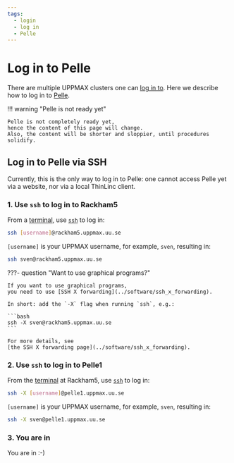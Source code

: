 ```yaml
---
tags:
  - login
  - log in
  - Pelle
---
```


# Log in to Pelle

There are multiple UPPMAX clusters one can [log in to](../getting_started/login.md).
Here we describe how to log in to [Pelle](../cluster_guides/pelle.md).

!!! warning "Pelle is not ready yet"

    Pelle is not completely ready yet,
    hence the content of this page will change.
    Also, the content will be shorter and sloppier, until procedures
    solidify.

## Log in to Pelle via SSH

Currently, this is the only way to log in to Pelle:
one cannot access Pelle yet via a website, nor
via a local ThinLinc client.

### 1. Use `ssh` to log in to Rackham5

From a [terminal](../software/terminal.md), use [`ssh`](../software/ssh.md) to log in:

```bash
ssh [username]@rackham5.uppmax.uu.se
```

`[username]` is your UPPMAX username, for example, `sven`,
resulting in:

```bash
ssh sven@rackham5.uppmax.uu.se
```

???- question "Want to use graphical programs?"

    If you want to use graphical programs,
    you need to use [SSH X forwarding](../software/ssh_x_forwarding).

    In short: add the `-X` flag when running `ssh`, e.g.:

    ```bash
    ssh -X sven@rackham5.uppmax.uu.se
    ```

    For more details, see
    [the SSH X forwarding page](../software/ssh_x_forwarding).

### 2. Use `ssh` to log in to Pelle1

From the [terminal](../software/terminal.md) at Rackham5,
use [`ssh`](../software/ssh.md) to log in:

```bash
ssh -X [username]@pelle1.uppmax.uu.se
```

`[username]` is your UPPMAX username, for example, `sven`,
resulting in:

```bash
ssh -X sven@pelle1.uppmax.uu.se
```

### 3. You are in

You are in :-)
